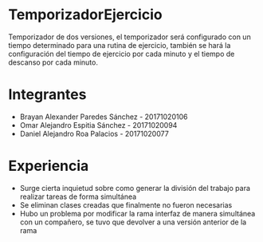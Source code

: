 # TemporizadorEjercicio
Temporizador de dos versiones, el temporizador será configurado con un tiempo determinado para una rutina de ejercicio, también se hará la configuración del tiempo de ejercicio por cada minuto y el tiempo de descanso por cada minuto.

# Integrantes

* Brayan Alexander Paredes Sánchez - 20171020106
* Omar Alejandro Espitia Sánchez - 20171020094
* Daniel Alejandro Roa Palacios - 20171020077

# Experiencia

* Surge cierta inquietud sobre como generar la división del trabajo para realizar tareas de forma simultánea
* Se eliminan clases creadas que finalmente no fueron necesarias
* Hubo un problema por modificar la rama interfaz de manera simultánea con un compañero, se tuvo que devolver a una versión anterior de la rama
